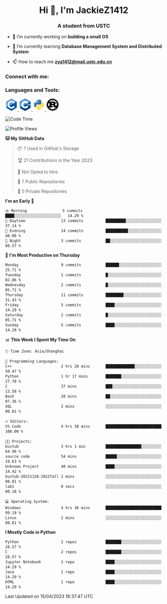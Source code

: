 <h1 align="center">Hi 👋, I'm JackieZ1412</h1>
<h3 align="center">A student from USTC</h3>

- 🔭 I’m currently working on **building a small OS**

- 🌱 I’m currently learning **Database Management System and Distributed System**

- 📫 How to reach me **zya1412@mail.ustc.edu.cn**

<h3 align="left">Connect with me:</h3>
<p align="left">
</p>

<h3 align="left">Languages and Tools:</h3>
<p align="left"> <a href="https://www.cprogramming.com/" target="_blank" rel="noreferrer"> <img src="https://raw.githubusercontent.com/devicons/devicon/master/icons/c/c-original.svg" alt="c" width="40" height="40"/> </a> <a href="https://www.w3schools.com/cpp/" target="_blank" rel="noreferrer"> <img src="https://raw.githubusercontent.com/devicons/devicon/master/icons/cplusplus/cplusplus-original.svg" alt="cplusplus" width="40" height="40"/> </a> <a href="https://www.python.org" target="_blank" rel="noreferrer"> <img src="https://raw.githubusercontent.com/devicons/devicon/master/icons/python/python-original.svg" alt="python" width="40" height="40"/> </a> <a href="https://www.rust-lang.org" target="_blank" rel="noreferrer"> <img src="https://raw.githubusercontent.com/devicons/devicon/master/icons/rust/rust-plain.svg" alt="rust" width="40" height="40"/> </a> </p>



<!--START_SECTION:waka-->
![Code Time](http://img.shields.io/badge/Code%20Time-313%20hrs%2027%20mins-blue)

![Profile Views](http://img.shields.io/badge/Profile%20Views-0-blue)

**🐱 My GitHub Data** 

> 📦 ? Used in GitHub's Storage 
 > 
> 🏆 21 Contributions in the Year 2023
 > 
> 🚫 Not Opted to Hire
 > 
> 📜 7 Public Repositories 
 > 
> 🔑 0 Private Repositories 
 > 
**I'm an Early 🐤** 

```text
🌞 Morning                5 commits           ████░░░░░░░░░░░░░░░░░░░░░   14.29 % 
🌆 Daytime                13 commits          █████████░░░░░░░░░░░░░░░░   37.14 % 
🌃 Evening                14 commits          ██████████░░░░░░░░░░░░░░░   40.00 % 
🌙 Night                  3 commits           ██░░░░░░░░░░░░░░░░░░░░░░░   08.57 % 
```
📅 **I'm Most Productive on Thursday** 

```text
Monday                   9 commits           ██████░░░░░░░░░░░░░░░░░░░   25.71 % 
Tuesday                  1 commits           █░░░░░░░░░░░░░░░░░░░░░░░░   02.86 % 
Wednesday                2 commits           █░░░░░░░░░░░░░░░░░░░░░░░░   05.71 % 
Thursday                 11 commits          ████████░░░░░░░░░░░░░░░░░   31.43 % 
Friday                   5 commits           ████░░░░░░░░░░░░░░░░░░░░░   14.29 % 
Saturday                 2 commits           █░░░░░░░░░░░░░░░░░░░░░░░░   05.71 % 
Sunday                   5 commits           ████░░░░░░░░░░░░░░░░░░░░░   14.29 % 
```


📊 **This Week I Spent My Time On** 

```text
🕑︎ Time Zone: Asia/Shanghai

💬 Programming Languages: 
C++                      2 hrs 20 mins       █████████████░░░░░░░░░░░░   50.47 % 
Python                   1 hr 17 mins        ███████░░░░░░░░░░░░░░░░░░   27.78 % 
C                        37 mins             ███░░░░░░░░░░░░░░░░░░░░░░   13.58 % 
Bash                     20 mins             ██░░░░░░░░░░░░░░░░░░░░░░░   07.36 % 
SQL                      2 mins              ░░░░░░░░░░░░░░░░░░░░░░░░░   00.81 % 

🔥 Editors: 
VS Code                  4 hrs 38 mins       █████████████████████████   100.00 % 

🐱‍💻 Projects: 
bustub                   3 hrs 1 min         ████████████████░░░░░░░░░   64.96 % 
source code              54 mins             █████░░░░░░░░░░░░░░░░░░░░   19.63 % 
Unknown Project          40 mins             ████░░░░░░░░░░░░░░░░░░░░░   14.42 % 
bustub-20221128-2022fall 2 mins              ░░░░░░░░░░░░░░░░░░░░░░░░░   00.81 % 
lab1                     0 secs              ░░░░░░░░░░░░░░░░░░░░░░░░░   00.18 % 

💻 Operating System: 
Windows                  4 hrs 36 mins       █████████████████████████   99.19 % 
Linux                    2 mins              ░░░░░░░░░░░░░░░░░░░░░░░░░   00.81 % 
```

**I Mostly Code in Python** 

```text
Python                   2 repos             ███████░░░░░░░░░░░░░░░░░░   28.57 % 
C                        2 repos             ███████░░░░░░░░░░░░░░░░░░   28.57 % 
Jupyter Notebook         1 repo              ████░░░░░░░░░░░░░░░░░░░░░   14.29 % 
Java                     1 repo              ████░░░░░░░░░░░░░░░░░░░░░   14.29 % 
HTML                     1 repo              ████░░░░░░░░░░░░░░░░░░░░░   14.29 % 
```




 Last Updated on 15/04/2023 18:37:47 UTC
<!--END_SECTION:waka-->
